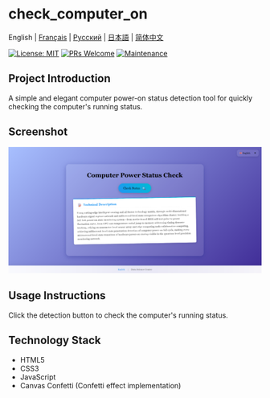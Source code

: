 # check_computer_on

English | [Français](docs/README.fr.md) | [Русский](docs/README.ru.md) | [日本語](docs/README.ja.md) | [简体中文](docs/README.zh.md)

[![License: MIT](https://img.shields.io/badge/License-MIT-yellow.svg)](https://opensource.org/licenses/MIT)
[![PRs Welcome](https://img.shields.io/badge/PRs-welcome-brightgreen.svg)](http://makeapullrequest.com)
[![Maintenance](https://img.shields.io/badge/Maintained%3F-yes-green.svg)](https://github.com/yourusername/check_computer_on/graphs/commit-activity)

## Project Introduction

A simple and elegant computer power-on status detection tool for quickly checking the computer's running status.

## Screenshot

![Screenshot](assets/images/page.png)

## Usage Instructions

Click the detection button to check the computer's running status.

## Technology Stack

- HTML5
- CSS3
- JavaScript
- Canvas Confetti (Confetti effect implementation) 